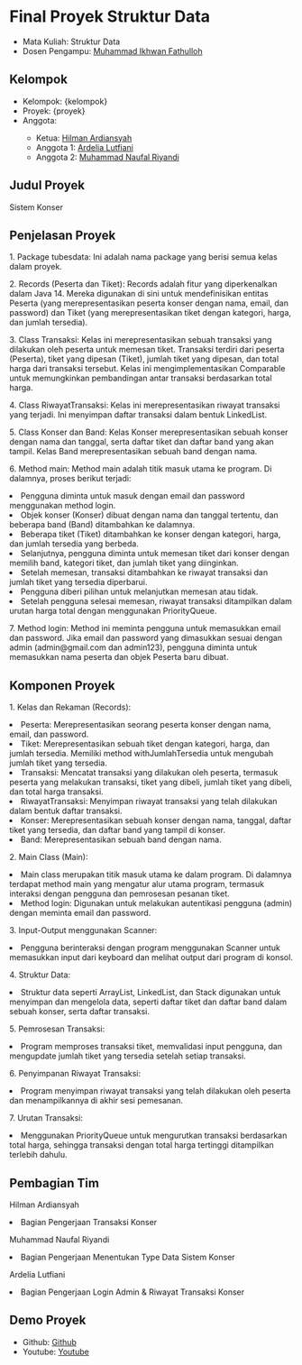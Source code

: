 # Final Proyek Struktur Data
<ul>
  <li>Mata Kuliah: Struktur Data</li>
  <li>Dosen Pengampu: <a href="https://github.com/Muhammad-Ikhwan-Fathulloh">Muhammad Ikhwan Fathulloh</a></li>
</ul>

## Kelompok
<ul>
  <li>Kelompok: {kelompok}</li>
  <li>Proyek: {proyek}</li>
  <li>Anggota:</li>
  <ul>
    <li>Ketua: <a href="">Hilman Ardiansyah</a></li>
    <li>Anggota 1: <a href="">Ardelia Lutfiani</a></li>
    <li>Anggota 2: <a href="">Muhammad Naufal Riyandi</a></li>
  </ul>
</ul>

## Judul Proyek
<p>Sistem Konser</p>

## Penjelasan Proyek
<p>1. Package tubesdata: Ini adalah nama package yang berisi semua kelas dalam proyek.

<p>2. Records (Peserta dan Tiket): Records adalah fitur yang diperkenalkan dalam Java 14. Mereka digunakan di sini untuk mendefinisikan entitas Peserta (yang merepresentasikan peserta konser dengan nama, email, dan password) dan Tiket (yang merepresentasikan tiket dengan kategori, harga, dan jumlah tersedia).</p>

<p>3. Class Transaksi: Kelas ini merepresentasikan sebuah transaksi yang dilakukan oleh peserta untuk memesan tiket. Transaksi terdiri dari peserta (Peserta), tiket yang dipesan (Tiket), jumlah tiket yang dipesan, dan total harga dari transaksi tersebut. Kelas ini mengimplementasikan Comparable untuk memungkinkan pembandingan antar transaksi berdasarkan total harga.</p>

<p>4. Class RiwayatTransaksi: Kelas ini merepresentasikan riwayat transaksi yang terjadi. Ini menyimpan daftar transaksi dalam bentuk LinkedList.</p>

<p>5. Class Konser dan Band: Kelas Konser merepresentasikan sebuah konser dengan nama dan tanggal, serta daftar tiket dan daftar band yang akan tampil. Kelas Band merepresentasikan sebuah band dengan nama.</p>

<p>6. Method main: Method main adalah titik masuk utama ke program. Di dalamnya, proses berikut terjadi:</p>

<li>Pengguna diminta untuk masuk dengan email dan password menggunakan method login.</li>
<li>Objek konser (Konser) dibuat dengan nama dan tanggal tertentu, dan beberapa band (Band) ditambahkan ke dalamnya.</li>
<li>Beberapa tiket (Tiket) ditambahkan ke konser dengan kategori, harga, dan jumlah tersedia yang berbeda.</li>
<li>Selanjutnya, pengguna diminta untuk memesan tiket dari konser dengan memilih band, kategori tiket, dan jumlah tiket yang diinginkan.</li>
<li>Setelah memesan, transaksi ditambahkan ke riwayat transaksi dan jumlah tiket yang tersedia diperbarui.</li>
<li>Pengguna diberi pilihan untuk melanjutkan memesan atau tidak.</li>
<li>Setelah pengguna selesai memesan, riwayat transaksi ditampilkan dalam urutan harga total dengan menggunakan PriorityQueue.
<p>7. Method login: Method ini meminta pengguna untuk memasukkan email dan password. Jika email dan password yang dimasukkan sesuai dengan admin (admin@gmail.com dan admin123), pengguna diminta untuk memasukkan nama peserta dan objek Peserta baru dibuat.</li></p></p>

## Komponen Proyek
<p>1. Kelas dan Rekaman (Records):

<li>Peserta: Merepresentasikan seorang peserta konser dengan nama, email, dan password.</li>
<li>Tiket: Merepresentasikan sebuah tiket dengan kategori, harga, dan jumlah tersedia. Memiliki method withJumlahTersedia untuk mengubah jumlah tiket yang tersedia.</li>
<li>Transaksi: Mencatat transaksi yang dilakukan oleh peserta, termasuk peserta yang melakukan transaksi, tiket yang dibeli, jumlah tiket yang dibeli, dan total harga transaksi.</li>
<li>RiwayatTransaksi: Menyimpan riwayat transaksi yang telah dilakukan dalam bentuk daftar transaksi.</li>
<li>Konser: Merepresentasikan sebuah konser dengan nama, tanggal, daftar tiket yang tersedia, dan daftar band yang tampil di konser.</li>
<li>Band: Merepresentasikan sebuah band dengan nama. </li></p>

<p>2. Main Class (Main):</p>
<li>Main class merupakan titik masuk utama ke dalam program. Di dalamnya terdapat method main yang mengatur alur utama program, termasuk interaksi dengan pengguna dan pemrosesan pesanan tiket.</li>
<li>Method login: Digunakan untuk melakukan autentikasi pengguna (admin) dengan meminta email dan password.</li>

<p>3. Input-Output menggunakan Scanner:</p>
<li>Pengguna berinteraksi dengan program menggunakan Scanner untuk memasukkan input dari keyboard dan melihat output dari program di konsol.</li>

<p>4. Struktur Data:</p>
<li>Struktur data seperti ArrayList, LinkedList, dan Stack digunakan untuk menyimpan dan mengelola data, seperti daftar tiket dan daftar band dalam sebuah konser, serta daftar transaksi.</li>

<p>5. Pemrosesan Transaksi:</p>
<li>Program memproses transaksi tiket, memvalidasi input pengguna, dan mengupdate jumlah tiket yang tersedia setelah setiap transaksi.</li>

<p>6. Penyimpanan Riwayat Transaksi:</p>
<li>Program menyimpan riwayat transaksi yang telah dilakukan oleh peserta dan menampilkannya di akhir sesi pemesanan.</li>

<p>7. Urutan Transaksi:</p>
<li>Menggunakan PriorityQueue untuk mengurutkan transaksi berdasarkan total harga, sehingga transaksi dengan total harga tertinggi ditampilkan terlebih dahulu.</li>
</p>

## Pembagian Tim
<p>Hilman Ardiansyah
<li>Bagian Pengerjaan Transaksi Konser</li>
</p>
<p>Muhammad Naufal Riyandi
<li>Bagian Pengerjaan Menentukan Type Data Sistem Konser</li>
</p>
<p>Ardelia Lutfiani
<li>Bagian Pengerjaan Login Admin & Riwayat Transaksi Konser</li>
</p>

## Demo Proyek
<ul>
  <li>Github: <a href="https://github.com/Hilmanardiansyah12/Final-ProjectStrukturdata.git
">Github</a></li>
  <li>Youtube: <a href="https://youtu.be/YJVXkp0GWYw?si=uciNsgx0B2yIyv1_">Youtube</a></li>
</ul>
